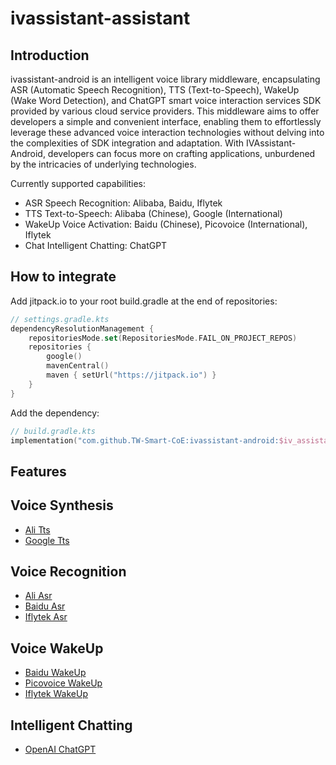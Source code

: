 # ivassistant-assistant

## Introduction

ivassistant-android is an intelligent voice library middleware, encapsulating ASR (Automatic Speech Recognition), TTS (Text-to-Speech), WakeUp (Wake Word Detection), and ChatGPT smart voice interaction services SDK provided by various cloud service providers. This middleware aims to offer developers a simple and convenient interface, enabling them to effortlessly leverage these advanced voice interaction technologies without delving into the complexities of SDK integration and adaptation. With IVAssistant-Android, developers can focus more on crafting applications, unburdened by the intricacies of underlying technologies.

Currently supported capabilities:
- ASR Speech Recognition: Alibaba, Baidu, Iflytek
- TTS Text-to-Speech: Alibaba (Chinese), Google (International)
- WakeUp Voice Activation: Baidu (Chinese), Picovoice (International), Iflytek
- Chat Intelligent Chatting: ChatGPT

## How to integrate

Add jitpack.io to your root build.gradle at the end of repositories:

```kotlin
// settings.gradle.kts
dependencyResolutionManagement {
    repositoriesMode.set(RepositoriesMode.FAIL_ON_PROJECT_REPOS)
    repositories {
        google()
        mavenCentral()
        maven { setUrl("https://jitpack.io") }
    }
}
```

Add the dependency:

```kotlin
// build.gradle.kts
implementation("com.github.TW-Smart-CoE:ivassistant-android:$iv_assistant_version")
```

## Features

## Voice Synthesis
- [Ali Tts](AliTts.md)
- [Google Tts](GoogleTts.md)

## Voice Recognition
- [Ali Asr](AliAsr.md)
- [Baidu Asr](BaiduAsr.md)
- [Iflytek Asr](IflytekAsr.md)

## Voice WakeUp
- [Baidu WakeUp](BaiduWakeUp.md)
- [Picovoice WakeUp](PicovoiceWakeUp.md)
- [Iflytek WakeUp](IflytekWakeUp.md)

## Intelligent Chatting
- [OpenAI ChatGPT](ChatGPT.md)
